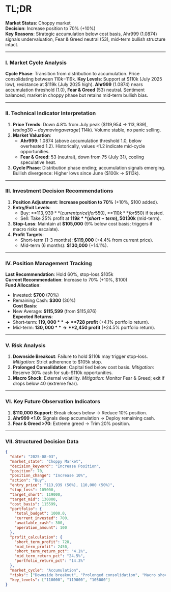 # TL;DR  
**Market Status**: Choppy market  
**Decision**: Increase position to 70% (+10%)  
**Key Reasons**: Strategic accumulation below cost basis, Ahr999 (1.0874) signals undervaluation, Fear & Greed neutral (53), mid-term bullish structure intact.  

---

### I. Market Cycle Analysis  
**Cycle Phase**: Transition from distribution to accumulation. Price consolidating between $110k-$119k. **Key Levels**: Support at $110k (July 2025 low), resistance at $119k (July 2025 high). **Ahr999** (1.0874) nears accumulation threshold (1.0), **Fear & Greed** (53) neutral. Sentiment balanced; market in choppy phase but retains mid-term bullish bias.  

---

### II. Technical Indicator Interpretation  
1. **Price Trends**: Down 4.8% from July peak ($119,954 → $113,939), testing 30-day moving average (~$114k). Volume stable, no panic selling.  
2. **Market Valuation**:  
   - **Ahr999**: 1.0874 (above accumulation threshold 1.0, below overheated 1.2). Historically, values <1.2 indicate mid-cycle opportunities.  
   - **Fear & Greed**: 53 (neutral), down from 75 (July 31), cooling speculative heat.  
3. **Cycle Phase**: Distribution phase ending; accumulation signals emerging. Bullish divergence: Higher lows since June ($100k → $113k).  

---

### III. Investment Decision Recommendations  
1. **Position Adjustment**: **Increase position to 70%** (+10%, $100 added).  
2. **Entry/Exit Levels**:  
   - Buy: **$113,939** (current price) for 5% ($50), **$110k** for 5% ($50) if tested.  
   - Sell: Take 25% profit at **$119k** (short-term), 50% at **$130k** (mid-term).  
3. **Stop-Loss**: Maintain at **$105,000** (9% below cost basis; triggers if macro risks escalate).  
4. **Profit Targets**:  
   - Short-term (1-3 months): **$119,000** (+4.4% from current price).  
   - Mid-term (6 months): **$130,000** (+14.1%).  

---

### IV. Position Management Tracking  
**Last Recommendation**: Hold 60%, stop-loss $105k  
**Current Recommendation**: Increase to 70% (+10%, $100)  
**Fund Allocation**:  
- Invested: **$700** (70%)  
- Remaining Cash: **$300** (30%)  
**Cost Basis**:  
- New Average: **$115,599** (from $115,876)  
**Expected Returns**:  
- Short-term: **$119,000** → **$728 profit** (+4.1% portfolio return).  
- Mid-term: **$130,000** → **$2,450 profit** (+24.5% portfolio return).  

---

### V. Risk Analysis  
1. **Downside Breakout**: Failure to hold $110k may trigger stop-loss. *Mitigation*: Strict adherence to $105k stop.  
2. **Prolonged Consolidation**: Capital tied below cost basis. *Mitigation*: Reserve 30% cash for sub-$110k opportunities.  
3. **Macro Shock**: External volatility. *Mitigation*: Monitor Fear & Greed; exit if drops below 40 (extreme fear).  

---

### VI. Key Future Observation Indicators  
1. **$110,000 Support**: Break closes below → Reduce 10% position.  
2. **Ahr999 <1.0**: Signals deep accumulation → Deploy remaining cash.  
3. **Fear & Greed >70**: Extreme greed → Trim 20% position.  

---

### VII. Structured Decision Data  
```json
{
  "date": "2025-08-03",
  "market_state": "Choppy Market",
  "decision_keyword": "Increase Position",
  "position": 70,
  "position_change": "Increase 10%",
  "action": "Buy",
  "entry_price": "113,939 (50%), 110,000 (50%)",
  "stop_loss": 105000,
  "target_short": 119000,
  "target_mid": 130000,
  "cost_basis": 115599,
  "portfolio": {
    "total_budget": 1000.0,
    "current_invested": 700,
    "available_cash": 300,
    "operation_amount": 100
  },
  "profit_calculation": {
    "short_term_profit": 728,
    "mid_term_profit": 2450,
    "short_term_return_pct": "4.1%",
    "mid_term_return_pct": "24.5%",
    "portfolio_return_pct": "14.3%"
  },
  "market_cycle": "Accumulation",
  "risks": ["Downside breakout", "Prolonged consolidation", "Macro shock"],
  "key_levels": ["110000", "119000", "105000"]
}
```